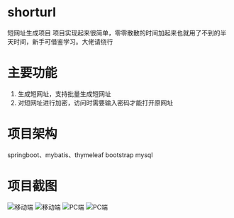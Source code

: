 # shorturl
短网址生成项目
项目实现起来很简单，零零散散的时间加起来也就用了不到的半天时间，新手可借鉴学习。大佬请绕行

# 主要功能
1. 生成短网址，支持批量生成短网址
2. 对短网址进行加密，访问时需要输入密码才能打开原网址

# 项目架构
springboot、mybatis、thymeleaf
bootstrap
mysql

# 项目截图
![移动端](https://github.com/wjup/shorturl/blob/master/show/index-mobile.png?raw=true)
![移动端](https://github.com/wjup/shorturl/blob/master/show/pwd-mobile.png?raw=true)
![PC端](https://github.com/wjup/shorturl/blob/master/show/pwd.png?raw=true)
![PC端](https://github.com/wjup/shorturl/blob/master/show/pwd.png?raw=true)